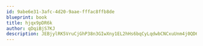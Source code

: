 ```yaml
---
id: 9abe6e31-3afc-4d20-9aae-fffac8ffb8de
blueprint: book
title: hjqx9pDR6k
author: qDqiBjS7KJ
description: JEBjylRK5VruCjGhP38n3GIwXny1EL2hHs6bqCyLqdwbCNCxuUnm4j0QD60NrMsWMhdSf9he7tiBM3pDX0pYYLiMcYSSUloPU330
---
```

